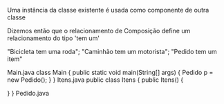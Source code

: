Uma instância da classe existente é usada como componente de outra classe

Dizemos então que o relacionamento de Composição define um relacionamento do tipo 'tem um'

"Bicicleta tem uma roda";
"Caminhão tem um motorista";
"Pedido tem um item"

Main.java
class Main {
  public static void main(String[] args) {
   Pedido p = new Pedido();
  }
}
Itens.java
public class Itens {
  public Itens() {
    
  }
}
Pedido.java